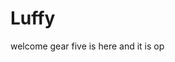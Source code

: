 # Luffy
welcome
gear five is here and it is op 
 
 
 
 
  
            
        
            
               
         
         
  
  
